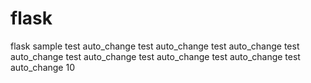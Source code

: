 # flask
flask sample
test auto_change
test auto_change
test auto_change
test auto_change
test auto_change
test auto_change
test auto_change
test auto_change
10
